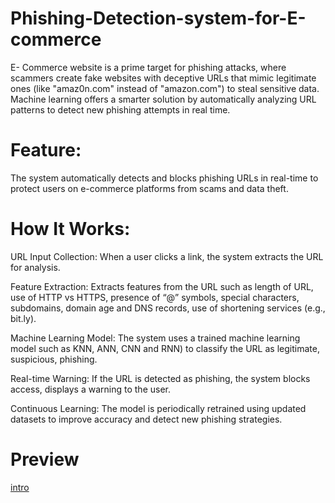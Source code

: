 # Phishing-Detection-system-for-E-commerce
E- Commerce website is a prime target for phishing attacks, where scammers create fake websites with  deceptive URLs that mimic legitimate ones (like "amaz0n.com" instead of "amazon.com")  to steal sensitive data. Machine learning offers a smarter solution by automatically analyzing URL patterns to detect new phishing attempts in real time.

# Feature:
The system automatically detects and blocks phishing URLs in real-time to protect users on e-commerce platforms from scams and data theft.

# How It Works:
URL Input Collection: When a user clicks a link, the system extracts the URL for analysis.

Feature Extraction: Extracts features from the URL such as length of URL, use of HTTP vs HTTPS, presence of “@” symbols, special characters, subdomains, domain age and DNS records, use of shortening services (e.g., bit.ly).

Machine Learning Model: The system uses a trained machine learning model such as KNN, ANN, CNN and RNN) to classify the URL as legitimate, suspicious, phishing.

Real-time Warning: If the URL is detected as phishing, the system blocks access, displays a warning to the user.

Continuous Learning: The model is periodically retrained using updated datasets to improve accuracy and detect new phishing strategies.
# Preview 

[intro](https://github.com/user-attachments/assets/a192c746-cfb6-42a7-8687-c6a67b60d27b)

